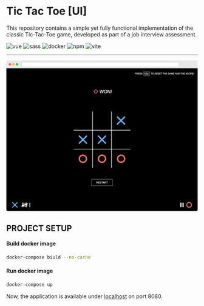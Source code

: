 # Tic Tac Toe [UI]

This repository contains a simple yet fully functional implementation of the classic Tic-Tac-Toe game, developed as part
of a job interview assessment.

![vue](https://img.shields.io/badge/Vue.js-4FC08D?style=flat&logo=vue.js&logoColor=white)
![sass](https://img.shields.io/badge/Sass-CC6699?style=flat&logo=sass&logoColor=white)
![docker](https://img.shields.io/badge/Docker-2496ED?style=flat&logo=docker&logoColor=white)
![npm](https://img.shields.io/badge/Npm-CB3837?style=flat&logo=npm&logoColor=white)
![vite](https://img.shields.io/badge/Vite-646CFF?style=flat&logo=vite&logoColor=white)

---

![game-ui.png](public%2Fpreview%2Fgame-ui.png)

## PROJECT SETUP

#### Build docker image

```sh
docker-compose biuld --no-cache
```

#### Run docker image

```sh
docker-compose up
```

Now, the application is available under [localhost](http://localhost:8080) on port 8080.

